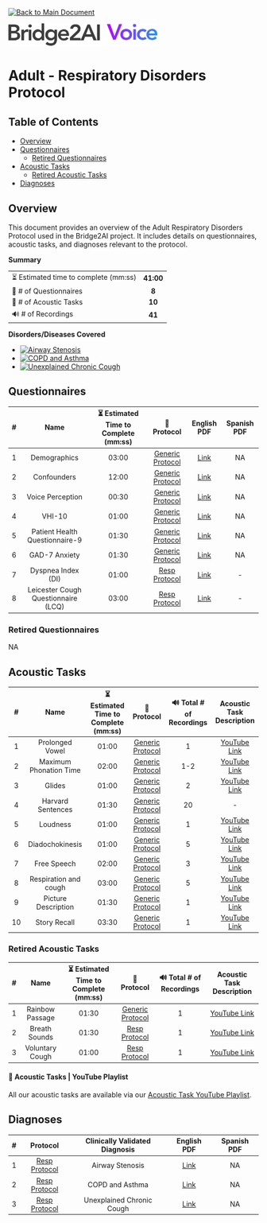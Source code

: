 [![Back to Main Document](https://img.shields.io/badge/back%20to%20main%20document-8A2BE2)](../../README.md)

<img src="../../images/B2AI%20Logo.png" alt="Bridge2AI Voice Logo" width="300"/>

# Adult - Respiratory Disorders Protocol

## Table of Contents

- [Overview](#overview)
- [Questionnaires](#questionnaires)
    - [Retired Questionnaires](#retired-questionnaires)
- [Acoustic Tasks](#acoustic-tasks)
    - [Retired Acoustic Tasks](#retired-acoustic-tasks)
- [Diagnoses](#diagnoses)

## Overview

This document provides an overview of the Adult Respiratory Disorders Protocol used in the Bridge2AI project. It includes details on questionnaires, acoustic tasks, and diagnoses relevant to the protocol.

**Summary**

| | |
| :--- | :---: |
| ⏳ Estimated time to complete (mm:ss) | **41:00** |
| 📕 # of Questionnaires | **8** |
| 🎤 # of Acoustic Tasks | **10** |
| 🔊 # of Recordings | **41** |

**Disorders/Diseases Covered**
- [![Airway Stenosis](https://img.shields.io/badge/Airway%20Stenosis-8A2BE2)](../../data/en-us/Diagnosis%20-%20PDFs/Resp/D%20-%20Resp%20-%20Airway%20Stenosis.pdf)
- [![COPD and Asthma](https://img.shields.io/badge/COPD%20and%20Asthma-8A2BE2)](../../data/en-us/Diagnosis%20-%20PDFs/Resp/D%20-%20Resp%20-%20COPD%20And%20Asthma.pdf)
- [![Unexplained Chronic Cough](https://img.shields.io/badge/Unexplained%20Chronic%20Cough-8A2BE2)](../../data/en-us/Diagnosis%20-%20PDFs/Resp/D%20-%20Resp%20-%20Unexplained%20Chronic%20Cough.pdf)

## Questionnaires

| # | Name | ⏳ Estimated Time to Complete (mm:ss) | 📓 Protocol | English PDF | Spanish PDF |
| :---: | :---: | :---: | :---: | :---: | :---: |
| 1 | Demographics | 03:00 |[Generic Protocol](Generic%20Protocol%20(Controls).md) | [Link](../../data/en-us/Questionnaire%20-%20PDFs/Generic/Q%20-%20Generic%20-%20Demographics.pdf) | NA |
| 2 | Confounders | 12:00 | [Generic Protocol](Generic%20Protocol%20(Controls).md) | [Link](../../data/en-us/Questionnaire%20-%20PDFs/Generic/Q%20-%20Generic%20-%20Confounders.pdf) | NA |
| 3 | Voice Perception | 00:30 | [Generic Protocol](Generic%20Protocol%20(Controls).md) | [Link](../../data/en-us/Questionnaire%20-%20PDFs/Generic/Q%20-%20Generic%20-%20Voice%20Perception.pdf) | NA |
| 4 | VHI-10 | 01:00 | [Generic Protocol](Generic%20Protocol%20(Controls).md) | [Link](../../data/en-us/Questionnaire%20-%20PDFs/Generic/Q%20-%20Generic%20-%20VHI-10.pdf) | NA |
| 5 | Patient Health Questionnaire-9 | 01:30 | [Generic Protocol](Generic%20Protocol%20(Controls).md) | [Link](../../data/en-us/Questionnaire%20-%20PDFs/Generic/Q%20-%20Generic%20-%20PHQ-9.pdf) | NA |
| 6 | GAD-7 Anxiety | 01:30 | [Generic Protocol](Generic%20Protocol%20(Controls).md) | [Link](../../data/en-us/Questionnaire%20-%20PDFs/Generic/Q%20-%20Generic%20-%20GAD-7%20Anxiety.pdf) | NA |
| 7 | Dyspnea Index (DI) | 01:00 | [Resp Protocol](Respiratory%20Disorders%20Protocol.md) | [Link](../../data/en-us/Questionnaire%20-%20PDFs/Resp/Q%20-%20Resp%20-%20Dyspnea%20Index%20(DI).pdf) | - |
| 8 | Leicester Cough Questionnaire (LCQ) | 03:00 | [Resp Protocol](Respiratory%20Disorders%20Protocol.md) | [Link](../../data/en-us/Questionnaire%20-%20PDFs/Resp/Q%20-%20Resp%20-%20Leicester%20Cough%20Questionnaire%20(LCQ).pdf) | - |

### Retired Questionnaires

NA

## Acoustic Tasks

| # | Name | ⏳ Estimated Time to Complete (mm:ss) | 📓 Protocol | 🔊 Total # of Recordings | Acoustic Task Description |
| :---: | :---: | :---: | :---: | :---: | :---: |
| 1 | Prolonged Vowel | 01:00 | [Generic Protocol](Generic%20Protocol%20(Controls).md) | 1 | [YouTube Link](https://www.youtube.com/watch?v=ZanjPvWkB3M) |
| 2 | Maximum Phonation Time | 02:00 | [Generic Protocol](Generic%20Protocol%20(Controls).md) | 1-2 | [YouTube Link](https://www.youtube.com/watch?v=1limRFPAtPE) |
| 3 | Glides | 01:00 | [Generic Protocol](Generic%20Protocol%20(Controls).md) | 2 | [YouTube Link](https://www.youtube.com/watch?v=xKBYdkwEOvU)|
| 4 | Harvard Sentences | 01:30 | [Generic Protocol](Generic%20Protocol%20(Controls).md) | 20 | - |
| 5 | Loudness | 01:00 | [Generic Protocol](Generic%20Protocol%20(Controls).md) | 1 | [YouTube Link](https://www.youtube.com/watch?v=5ssCSqZPb7Y) |
| 6 | Diadochokinesis | 01:00 | [Generic Protocol](Generic%20Protocol%20(Controls).md) | 5 | [YouTube Link](https://www.youtube.com/watch?v=RlY5KMXtZ4o) |
| 7 | Free Speech | 02:00 | [Generic Protocol](Generic%20Protocol%20(Controls).md) | 3 | [YouTube Link](https://www.youtube.com/watch?v=FqK0WeGCAzg) |
| 8 | Respiration and cough | 03:00 | [Generic Protocol](Generic%20Protocol%20(Controls).md) | 5 | [YouTube Link](https://www.youtube.com/watch?v=Yb4bMj18Iqg) |
| 9 | Picture Description | 01:30 | [Generic Protocol](Generic%20Protocol%20(Controls).md) | 1 | [YouTube Link](https://www.youtube.com/watch?v=abjWJEN6jf8) |
| 10 | Story Recall | 03:30 | [Generic Protocol](Generic%20Protocol%20(Controls).md) | 1 | [YouTube Link](https://www.youtube.com/watch?v=cfkU-N5tWe4) |

### Retired Acoustic Tasks

| # | Name | ⏳ Estimated Time to Complete (mm:ss) | 📓 Protocol | 🔊 Total # of Recordings | Acoustic Task Description |
| :---: | :---: | :---: | :---: | :---: | :---: |
| 1 | Rainbow Passage | 01:30 | [Generic Protocol](Generic%20Protocol%20(Controls).md) | 1 | [YouTube Link](https://www.youtube.com/watch?v=Syq_ryCNQKQ) |
| 2 | Breath Sounds | 01:30 | [Resp Protocol](Respiratory%20Disorders%20Protocol.md) | 1 | [YouTube Link](https://www.youtube.com/watch?v=2rLMfMjS_R0) |
| 3 | Voluntary Cough | 01:00 | [Resp Protocol](Respiratory%20Disorders%20Protocol.md) | 1 | [YouTube Link](https://www.youtube.com/watch?v=i7BhlwNMk28) |

#### 🎤 Acoustic Tasks | YouTube Playlist

All our acoustic tasks are available via our [Acoustic Task YouTube Playlist](https://youtube.com/playlist?list=PL72MPaFiuoRY66W7QsZ1_IeBwNosOzeap&si=9nr51lsmEYUncRMN).

## Diagnoses

| # | Protocol | Clinically Validated Diagnosis | English PDF | Spanish PDF |
| :---: | :---: | :---: | :---: | :---: |
| 1 | [Resp Protocol](Respiratory%20Disorders%20Protocol.md) | Airway Stenosis | [Link](../../data/en-us/Diagnosis%20-%20PDFs/Resp/D%20-%20Resp%20-%20Airway%20Stenosis.pdf) | NA |
| 2 | [Resp Protocol](Respiratory%20Disorders%20Protocol.md) | COPD and Asthma | [Link](../../data/en-us/Diagnosis%20-%20PDFs/Resp/D%20-%20Resp%20-%20COPD%20And%20Asthma.pdf) | NA |
| 3 | [Resp Protocol](Respiratory%20Disorders%20Protocol.md) | Unexplained Chronic Cough | [Link](../../data/en-us/Diagnosis%20-%20PDFs/Resp/D%20-%20Resp%20-%20Unexplained%20Chronic%20Cough.pdf) | NA |
